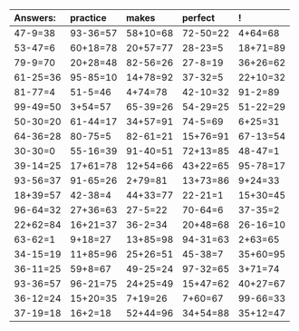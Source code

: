 | Answers: | practice | makes | perfect | ! |
| :--- | :--- | :--- | :--- | :--- |
| 47-9=38 | 93-36=57 | 58+10=68 | 72-50=22 | 4+64=68 | 
| 53-47=6 | 60+18=78 | 20+57=77 | 28-23=5 | 18+71=89 | 
| 79-9=70 | 20+28=48 | 82-56=26 | 27-8=19 | 36+26=62 | 
| 61-25=36 | 95-85=10 | 14+78=92 | 37-32=5 | 22+10=32 | 
| 81-77=4 | 51-5=46 | 4+74=78 | 42-10=32 | 91-2=89 | 
| 99-49=50 | 3+54=57 | 65-39=26 | 54-29=25 | 51-22=29 | 
| 50-30=20 | 61-44=17 | 34+57=91 | 74-5=69 | 6+25=31 | 
| 64-36=28 | 80-75=5 | 82-61=21 | 15+76=91 | 67-13=54 | 
| 30-30=0 | 55-16=39 | 91-40=51 | 72+13=85 | 48-47=1 | 
| 39-14=25 | 17+61=78 | 12+54=66 | 43+22=65 | 95-78=17 | 
| 93-56=37 | 91-65=26 | 2+79=81 | 13+73=86 | 9+24=33 | 
| 18+39=57 | 42-38=4 | 44+33=77 | 22-21=1 | 15+30=45 | 
| 96-64=32 | 27+36=63 | 27-5=22 | 70-64=6 | 37-35=2 | 
| 22+62=84 | 16+21=37 | 36-2=34 | 20+48=68 | 26-16=10 | 
| 63-62=1 | 9+18=27 | 13+85=98 | 94-31=63 | 2+63=65 | 
| 34-15=19 | 11+85=96 | 25+26=51 | 45-38=7 | 35+60=95 | 
| 36-11=25 | 59+8=67 | 49-25=24 | 97-32=65 | 3+71=74 | 
| 93-36=57 | 96-21=75 | 24+25=49 | 15+47=62 | 40+27=67 | 
| 36-12=24 | 15+20=35 | 7+19=26 | 7+60=67 | 99-66=33 | 
| 37-19=18 | 16+2=18 | 52+44=96 | 34+54=88 | 35+12=47 | 
